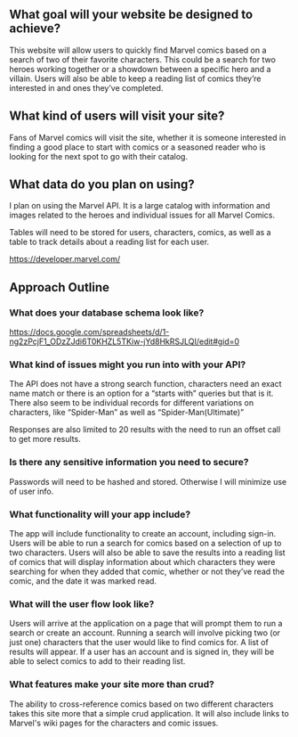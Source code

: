 ## What goal will your website be designed to achieve?

This website will allow users to quickly find Marvel comics based on a search of two of their favorite characters.  This could be a search for two heroes working together or a showdown between a specific hero and a villain. Users will also be able to keep a reading list of comics they’re interested in and ones they’ve completed. 

## What kind of users will visit your site?

Fans of Marvel comics will visit the site, whether it is someone interested in finding a good place to start with comics or a seasoned reader who is looking for the next spot to go with their catalog. 


## What data do you plan on using?

I plan on using the Marvel API. It is a large catalog with information and images related to the heroes and individual issues for all Marvel Comics. 

Tables will need to be stored for users, characters, comics, as well as a table to track details about a reading list for each user.

https://developer.marvel.com/ 

## Approach Outline

### What does your database schema look like?

https://docs.google.com/spreadsheets/d/1-ng2zPcjF1_ODzZJdi6T0KHZL5TKiw-jYd8HkRSJLQI/edit#gid=0  

### What kind of issues might you run into with your API?

The API does not have a strong search function, characters need an exact name match or there is an option for a “starts with” queries but that is it. There also seem to be individual records for different variations on characters, like “Spider-Man” as well as “Spider-Man(Ultimate)”

Responses are also limited to 20 results with the need to run an offset call to get more results. 


### Is there any sensitive information you need to secure?

Passwords will need to be hashed and stored. Otherwise I will minimize use of user info.

### What functionality will your app include?

The app will include functionality to create an account, including sign-in. Users will be able to run a search for comics based on a selection of up to two characters. Users will also be able to save the results into a reading list of comics that will display information about which characters they were searching for when they added that comic, whether or not they’ve read the comic, and the date it was marked read. 

### What will the user flow look like?

Users will arrive at the application on a page that will prompt them to run a search or create an account. Running a search will involve picking two (or just one) characters that the user would like to find comics for. A list of results will appear. If a user has an account and is signed in, they will be able to select comics to add to their reading list.  

### What features make your site more than crud?

The ability to cross-reference comics based on two different characters takes this site more that a simple crud application. It will also include links to Marvel's wiki pages for the characters and comic issues. 

	
